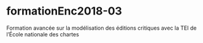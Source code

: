 # formationEnc2018-03
Formation avancée sur la modélisation des éditions critiques avec la TEI de l’École nationale des chartes
